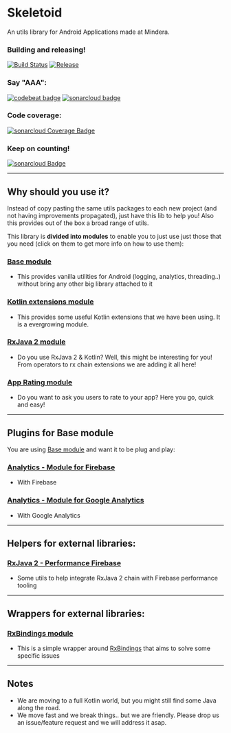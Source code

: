 # Skeletoid
An utils library for Android Applications made at Mindera.

### Building and releasing!
[![Build Status](https://travis-ci.org/Mindera/skeletoid.svg)](https://travis-ci.org/Mindera/skeletoid)
[![Release](https://jitpack.io/v/mindera/skeletoid.svg)](https://jitpack.io/#mindera/skeletoid)

### Say "AAA":
[![codebeat badge](https://codebeat.co/badges/fa990b92-e4ef-4882-9e65-52c32bda0a5b)](https://codebeat.co/projects/github-com-mindera-skeletoid-master)
[![sonarcloud badge](https://sonarcloud.io/api/project_badges/measure?project=mydroidisbetterthanyours&metric=alert_status)](https://sonarcloud.io/dashboard?id=mydroidisbetterthanyours)


### Code coverage:
[![sonarcloud Coverage Badge](https://sonarcloud.io/api/project_badges/measure?project=mydroidisbetterthanyours&metric=coverage)](https://sonarcloud.io/dashboard?id=mydroidisbetterthanyours)


### Keep on counting!
[![sonarcloud Badge](https://sonarcloud.io/api/project_badges/measure?project=mydroidisbetterthanyours&metric=ncloc)](https://sonarcloud.io/dashboard?id=mydroidisbetterthanyours)

---

## Why should you use it?
Instead of copy pasting the same utils packages to each new project (and not having improvements propagated), just have this lib to help you! 
Also this provides out of the box a broad range of  utils.

This library is **divided into modules** to enable you to just use just those that you need (click on them to get more info on how to use them):


### [Base module](https://github.com/Mindera/skeletoid/blob/master/base/)
- This provides vanilla utilities for Android (logging, analytics, threading..) without bring any other big library attached to it

### [Kotlin extensions module](https://github.com/Mindera/skeletoid/blob/master/kt-extensions/)
- This provides some useful Kotlin extensions that we have been using. It is a evergrowing module.

### [RxJava 2 module](https://github.com/Mindera/skeletoid/blob/master/rxjava/)
- Do you use RxJava 2 & Kotlin? Well, this might be interesting for you! From operators to rx chain extensions we are adding it all here!

### [App Rating module](https://github.com/Mindera/skeletoid/blob/master/apprating/)
- Do you want to ask you users to rate to your app? Here you go, quick and easy!

---

## Plugins for Base module

You are using [Base module](https://github.com/Mindera/skeletoid/blob/master/base/) and want it to be plug and play:

### [Analytics - Module for Firebase](https://github.com/Mindera/skeletoid/blob/master/analytics-firebase/)
- With Firebase

### [Analytics - Module for Google Analytics](https://github.com/Mindera/skeletoid/blob/master/analytics-ga/)
- With Google Analytics

---

## Helpers for external libraries:

### [RxJava 2 - Performance Firebase](https://github.com/Mindera/skeletoid/blob/master/performance-firebase/)
- Some utils to help integrate RxJava 2 chain with Firebase performance tooling

---

## Wrappers for external libraries:

### [RxBindings module](https://github.com/Mindera/skeletoid/blob/master/rxbindings/)
- This is a simple wrapper around [RxBindings](https://github.com/JakeWharton/RxBinding) that aims to solve some specific issues

---

## Notes

- We are moving to a full Kotlin world, but you might still find some Java along the road.
- We move fast and we break things.. but we are friendly. Please drop us an issue/feature request and we will address it asap.
